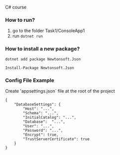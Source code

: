 C# course

### How to run?
1. go to the folder Task1/ConsoleApp1
2. run `dotnet run`


### How to install a new package?
	dotnet add package Newtonsoft.Json

	Install-Package Newtonsoft.Json


### Config File Example
Create 'appsettings.json` file at the root of the project

	{
		"DatabaseSettings": {
			"Host": "...",
			"Schema": "...",
			"InitialCatalog": "...",
			"Database":  "...",
			"User": "...",
			"Password": "...",
			"Encrypt": true,
			"TrustServerCertificate": true
		}
	}
